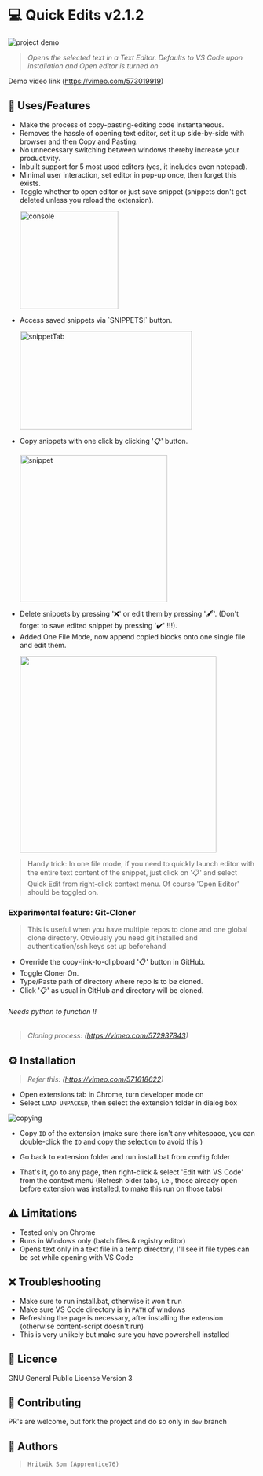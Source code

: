 # 💻 Quick Edits v2.1.2

![project demo](https://imgur.com/qPliNEN.gif)

> _Opens the selected text in a Text Editor. Defaults to VS Code upon installation and Open editor is turned on_

Demo video link (https://vimeo.com/573019919)

## 🎉 Uses/Features

<ul>
<li>   Make the process of copy-pasting-editing code instantaneous.
<li>   Removes the hassle of opening text editor, set it up side-by-side with browser and then Copy and Pasting.
<li>   No unnecessary switching between windows thereby increase your productivity.
<li>   Inbuilt support for 5 most used editors (yes, it includes even notepad).
<li>   Minimal user interaction, set editor in pop-up once, then forget this exists.
<li>   Toggle whether to open editor or just save snippet (snippets don't get deleted unless you reload the extension).
<p>
<img src="https://user-images.githubusercontent.com/51828849/125167173-d47d1300-e1bc-11eb-98a8-4959c3d1922a.png" alt="console" height="200"/>
</p>
<li>  Access saved snippets via `SNIPPETS!` button.
<p>
<img src="https://imgur.com/s0qNAVA.jpg" alt="snippetTab" height="200" width="350"/>
</p>
<li>   Copy snippets with one click by clicking '📋' button.
<p>
<img src="https://imgur.com/GhrcxBR.jpg" alt="snippet" height="300">
</p>
<li>   Delete snippets by pressing '❌'  or edit them by pressing '🖋'. (Don't forget to save edited snippet by pressing '✔' !!!).
<li>   Added One File Mode, now append copied blocks onto one single file and edit them.
<p>
<img src="https://user-images.githubusercontent.com/51828849/125167306-7bfa4580-e1bd-11eb-88a4-01256ce40f96.png" height="400" />
</p>
</ul>

> Handy trick: In one file mode, if you need to quickly launch editor with the entire text content of the snippet, just click on '📋' and select Quick Edit from right-click context menu. Of course 'Open Editor' should be toggled on. 
  
### Experimental feature: Git-Cloner
> This is useful when you have multiple repos to clone and one global clone directory. 
> Obviously you need git installed and authentication/ssh keys set up beforehand

-   Override the copy-link-to-clipboard '📋' button in GitHub.
-   Toggle Cloner On.
-   Type/Paste path of directory where repo is to be cloned.
-   Click '📋' as usual in GitHub and directory will be cloned.

###### _Needs python to function !!_

> _Cloning process: (https://vimeo.com/572937843)_

## ⚙ Installation

> _Refer this: (https://vimeo.com/571618622)_

-   Open extensions tab in Chrome, turn developer mode on
-   Select `LOAD UNPACKED`, then select the extension folder in dialog box

![copying](https://i.imgur.com/ZehlbXg.gif)

-   Copy `ID` of the extension (make sure there isn't any whitespace, you can double-click the `ID` and copy the selection to avoid this )

-   Go back to extension folder and run install.bat from `config` folder
-   That's it, go to any page, then right-click & select 'Edit with VS Code' from the context menu (Refresh older tabs, i.e., those already open before extension was installed, to make this run on those tabs)

## ⚠ Limitations

-   Tested only on Chrome
-   Runs in Windows only (batch files & registry editor)
-   Opens text only in a text file in a temp directory, I'll see if file types can be set while opening with VS Code

## ❌ Troubleshooting

-   Make sure to run install.bat, otherwise it won't run
-   Make sure VS Code directory is in `PATH` of windows
-   Refreshing the page is necessary, after installing the extension (otherwise content-script doesn't run)
-   This is very unlikely but make sure you have powershell installed

## 📝 Licence

GNU General Public License Version 3

## 🥳 Contributing

PR's are welcome, but fork the project and do so only in `dev` branch

## 👻 Authors

> `Hritwik Som (Apprentice76)`

